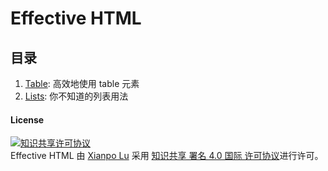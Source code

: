 # Effective HTML

## 目录

1. [Table](./01.table.md): 高效地使用 table 元素
2. [Lists](./01.lists.md): 你不知道的列表用法

#### License

<a rel="license" href="http://creativecommons.org/licenses/by/4.0/"><img alt="知识共享许可协议" style="border-width:0" src="https://i.creativecommons.org/l/by/4.0/80x15.png" /></a><br /><span xmlns:dct="http://purl.org/dc/terms/" href="http://purl.org/dc/dcmitype/Text" property="dct:title" rel="dct:type">Effective HTML</span> 由 <a xmlns:cc="http://creativecommons.org/ns#" href="https://github.com/luxp/effective-html" property="cc:attributionName" rel="cc:attributionURL">Xianpo Lu</a> 采用 <a rel="license" href="http://creativecommons.org/licenses/by/4.0/">知识共享 署名 4.0 国际 许可协议</a>进行许可。
